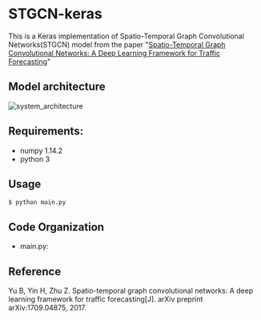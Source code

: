 # STGCN-keras
This is a Keras implementation of Spatio-Temporal Graph Convolutional Networks(STGCN) model from the paper "[Spatio-Temporal Graph Convolutional Networks: A Deep Learning Framework for Traffic Forecasting](https://arxiv.org/pdf/1709.04875.pdf)"

## Model architecture

![system_architecture](https://github.com/Knowledge-Precipitation-Tribe/STGCN-keras/blob/master/images/architecture.png)

## Requirements:

- numpy 1.14.2
- python 3

## Usage

```shell
$ python main.py
```

## Code Organization

- main.py:

## Reference

Yu B, Yin H, Zhu Z. Spatio-temporal graph convolutional networks: A deep learning framework for traffic forecasting[J]. arXiv preprint arXiv:1709.04875, 2017.